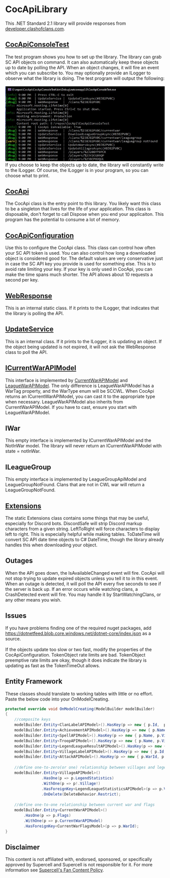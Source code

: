 # CocApiLibrary
This .NET Standard 2.1 library will provide responses from [developer.clashofclans.com](https://developer.clashofclans.com/#/).
 
## [CocApiConsoleTest](/CocApiConsoleTest)
The test program shows you how to set up the library.
The library can grab SC API objects on command.
It can also automatically keep these objects up to date by polling the API.
When an object changes, it will fire an event which you can subscribe to.
You may optionally provide an ILogger to observe what the library is doing.
The test program will output the following:<br/><br/>
![Test Program console output](/images/console.jpg)\
If you choose to keep the objects up to date, the library will constantly write to the ILogger.
Of course, the ILogger is in your program, so you can choose what to print.

## [CocApi](/CocApiLibrary/CocApi.cs)
The CocApi class is the entry point to this library.
You likely want this class to be a singleton that lives for the life of your application.
This class is disposable, don't forget to call Dispose when you end your applicaiton.
This program has the potential to consume a lot of memory.

## [CocApiConfiguration](/CocApiLibrary/CocApiConfiguration.cs)
Use this to configure the CocApi class.
This class can control how often your SC API token is used.
You can also control how long a downloaded object is considered good for.
The default values are very conservative just in case the SC API key you provide is used for something else.
This is to avoid rate limiting your key.
If your key is only used in CocApi, you can make the time spans much shorter.
The API allows about 10 requests a second per key.

## [WebResponse](/CocApiLibrary/WebResponse.cs)
This is an internal static class.
If it prints to the ILogger, that indicates that the library is polling the API.

## [UpdateService](/CocApiLibrary/UpdateService.cs)
This is an internal class.
If it prints to the ILogger, it is updating an object.  If the object being updated is not expired, it will not ask the WebResponse class to poll the API.

## [ICurrentWarAPIModel](/CocApiLibrary/Models/War/ICurrentWarAPIModel.cs)
This interface is implemented by [CurrentWarAPIModel](/CocApiLibrary/Models/War/CurrentWarAPIModel.cs) and [LeagueWarAPIModel](/CocApiLibrary/Models/War/LeagueWarAPIModel.cs).
The only difference is LeagueWarAPIModel has a WarTag property, and the WarType enum will be SCCWL.
When CocApi returns an ICurrentWarAPIModel, you can cast it to the appropriate type when necessary.
LeagueWarAPIModel also inherits from CurrentWarAPIModel.  If you have to cast, ensure you start with LeagueWarAPIModel.

## IWar
This empty interface is implemented by ICurrentWarAPIModel and the NotInWar model.  The library will never return an ICurrentWarAPIModel with state = notInWar.

## ILeagueGroup
This empty interface is implemented by LeagueGroupApiModel and LeagueGroupNotFound.  Clans that are not in CWL war will return a LeagueGroupNotFound.

## [Extensions](/CocApiLibrary/Extensions.cs)
The static Extensions class contains some things that may be useful, especially for Discord bots.
DiscordSafe will strip Discord markup characters from a given string.
LeftToRight will force characters to display left to right.  This is especially helpful while making tables.
ToDateTime will convert SC API date time objects to C# DateTime, though the library already handles this when downloading your object.

## Outages
When the API goes down, the IsAvailableChanged event will fire.
CocApi will not stop trying to update expired objects unless you tell it to in this event.
When an outage is detected, it will poll the API every five seconds to see if the server is back up.
If an error occurs while watching clans, a CrashDetected event will fire. 
You may handle it by StartWatchingClans, or any other means you wish.

## Issues
If you have problems finding one of the required nuget packages, add https://dotnetfeed.blob.core.windows.net/dotnet-core/index.json as a source.</br></br>
If the objects update too slow or two fast, modify the properties of the CocApiConfiguration.  TokenObject rate limits are bad.  TokenObject preemptive rate limits are okay, though it does indicate the library is updating as fast as the TokenTimeOut allows. 

## Entity Framework
These classes should translate to working tables with little or no effort.  Paste the below code into your OnModelCreating.

```csharp
protected override void OnModelCreating(ModelBuilder modelBuilder)
{
    //composite keys
    modelBuilder.Entity<ClanLabelAPIModel>().HasKey(p => new { p.Id,  p.ClanTag });
    modelBuilder.Entity<AchievementAPIModel>().HasKey(p => new { p.Name, p.VillageTag });
    modelBuilder.Entity<SpellAPIModel>().HasKey(p => new { p.Name, p.VillageTag });
    modelBuilder.Entity<TroopAPIModel>().HasKey(p => new { p.Name, p.VillageTag, p.Village });
    modelBuilder.Entity<LegendLeagueResultAPIModel>().HasKey(p => new { p.Id, p.VillageTag, p.Village });
    modelBuilder.Entity<VillageLabelAPIModel>().HasKey(p => new { p.Id, p.VillageTag });
    modelBuilder.Entity<AttackAPIModel>().HasKey(p => new { p.WarId, p.Order });

    //define one-to-zero(or one) relationship between villages and legends league
    modelBuilder.Entity<VillageAPIModel>()
                .HasOne(p => p.LegendStatistics)
                .WithOne(p => p!.Village!)
                .HasForeignKey<LegendLeagueStatisticsAPIModel>(p => p.VillageTag)
                .OnDelete(DeleteBehavior.Restrict);

    //define one-to-one relationship between current war and flags
    modelBuilder.Entity<CurrentWarAPIModel>()
        .HasOne(p => p.Flags)
        .WithOne(p => p.CurrentWarAPIModel)
        .HasForeignKey<CurrentWarFlagsModel>(p => p.WarId);
}
```
## Disclaimer
This content is not affiliated with, endorsed, sponsored, or specifically approved by Supercell and Supercell is not responsible for it. For more information see [Supercell's Fan Content Policy](https://supercell.com/en/fan-content-policy/).
